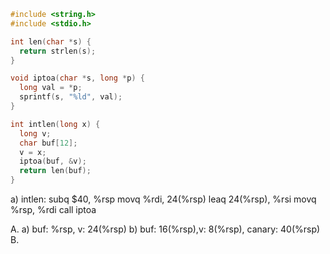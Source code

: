 ```c
#include <string.h>
#include <stdio.h>

int len(char *s) {
  return strlen(s);
}

void iptoa(char *s, long *p) {
  long val = *p;
  sprintf(s, "%ld", val);
}

int intlen(long x) {
  long v;
  char buf[12];
  v = x;
  iptoa(buf, &v);
  return len(buf);
}
```
a)
intlen:
  subq   $40,       %rsp
  movq   %rdi,      24(%rsp)
  leaq   24(%rsp),  %rsi
  movq   %rsp,      %rdi
  call   iptoa

A.
  a)  buf:    %rsp, v:  24(%rsp)
  b)  buf: 16(%rsp),v:   8(%rsp), canary: 40(%rsp)
B.
